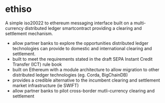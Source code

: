 # ethiso
 A simple iso20022 to ethereum messaging interface built on a multi-currency distributed ledger smartcontract providing a clearing and settlement mechanism.

   - allow partner banks to explore the opportunities distributed ledger technologies can provide to domestic and international clearing and settlement. 
   - built to meet the requirements stated in the draft SEPA Instant Credit Transfer (ICT) rule book
   - built on Ethereum with a module architecture to allow migration to other distributed ledger technologies (eg. Corda, BigChainDB)
   - provides a credible alternative to the incumbent clearing and settlement market infrastructure (ie SWIFT)
   - allow partner banks to pilot cross-border mutli-currency clearing and settlement
